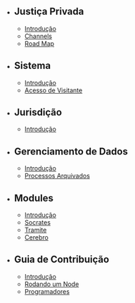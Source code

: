 - ## Justiça Privada
    - [Introdução](/{{route}}/{{version}}/privatejustice/overview)
    - [Channels](/{{route}}/{{version}}/privatejustice/channels)
    - [Road Map](/{{route}}/{{version}}/privatejustice/roadmap)
- ## Sistema
    - [Introdução](/{{route}}/{{version}}/sistema/overview)
    - [Acesso de Visitante](/{{route}}/{{version}}/sistema/novoAcesso)
- ## Jurisdição
    - [Introdução](/{{route}}/{{version}}/jurisdicao/overview)
- ## Gerenciamento de Dados
    - [Introdução](/{{route}}/{{version}}/data/overview)
    - [Processos Arquivados](/{{route}}/{{version}}/data/imutabilityArchive)
- ## Modules
    - [Introdução](/{{route}}/{{version}}/modules/overview)
    - [Socrates](/{{route}}/{{version}}/modules/socrates)
    - [Tramite](/{{route}}/{{version}}/modules/tramite)
    - [Cerebro](/{{route}}/{{version}}/modules/cerebro)
- ## Guia de Contribuição
    - [Introdução](/{{route}}/{{version}}/contributing/overview)
    - [Rodando um Node](/{{route}}/{{version}}/contributing/node)
    - [Programadores](/{{route}}/{{version}}/contributing/code)